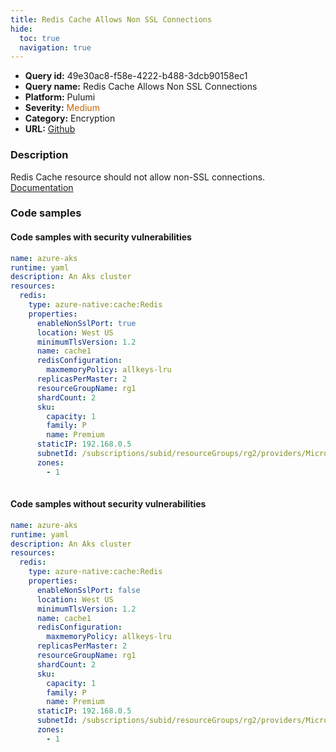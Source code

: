```yaml
---
title: Redis Cache Allows Non SSL Connections
hide:
  toc: true
  navigation: true
---
```


<style>
  .highlight .hll {
    background-color: #ff171742;
  }
  .md-content {
    max-width: 1100px;
    margin: 0 auto;
  }
</style>

-   **Query id:** 49e30ac8-f58e-4222-b488-3dcb90158ec1
-   **Query name:** Redis Cache Allows Non SSL Connections
-   **Platform:** Pulumi
-   **Severity:** <span style="color:#C60">Medium</span>
-   **Category:** Encryption
-   **URL:** [Github](https://github.com/Checkmarx/kics/tree/master/assets/queries/pulumi/azure/redis_cache_allows_non_ssl_connections)

### Description
Redis Cache resource should not allow non-SSL connections.<br>
[Documentation](https://www.pulumi.com/registry/packages/azure-native/api-docs/cache/redis/#enablenonsslport_yaml)

### Code samples
#### Code samples with security vulnerabilities
```yaml title="Postitive test num. 1 - yaml file" hl_lines="8"
name: azure-aks
runtime: yaml
description: An Aks cluster
resources:
  redis:
    type: azure-native:cache:Redis
    properties:
      enableNonSslPort: true
      location: West US
      minimumTlsVersion: 1.2
      name: cache1
      redisConfiguration:
        maxmemoryPolicy: allkeys-lru
      replicasPerMaster: 2
      resourceGroupName: rg1
      shardCount: 2
      sku:
        capacity: 1
        family: P
        name: Premium
      staticIP: 192.168.0.5
      subnetId: /subscriptions/subid/resourceGroups/rg2/providers/Microsoft.Network/virtualNetworks/network1/subnets/subnet1
      zones:
        - 1
      
```


#### Code samples without security vulnerabilities
```yaml title="Negative test num. 1 - yaml file"
name: azure-aks
runtime: yaml
description: An Aks cluster
resources:
  redis:
    type: azure-native:cache:Redis
    properties:
      enableNonSslPort: false
      location: West US
      minimumTlsVersion: 1.2
      name: cache1
      redisConfiguration:
        maxmemoryPolicy: allkeys-lru
      replicasPerMaster: 2
      resourceGroupName: rg1
      shardCount: 2
      sku:
        capacity: 1
        family: P
        name: Premium
      staticIP: 192.168.0.5
      subnetId: /subscriptions/subid/resourceGroups/rg2/providers/Microsoft.Network/virtualNetworks/network1/subnets/subnet1
      zones:
        - 1
      
```
